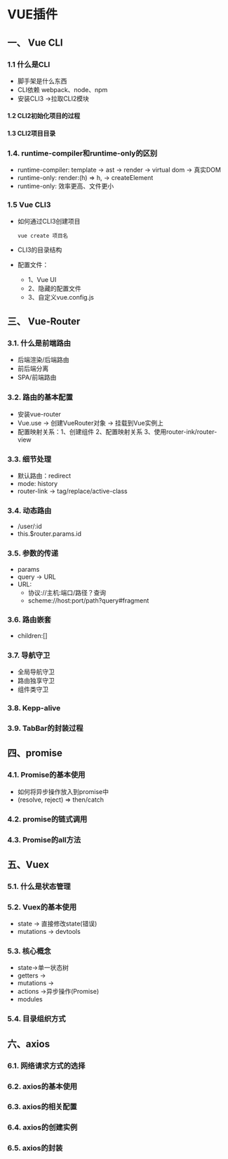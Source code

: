 # VUE插件

## 一、 Vue CLI

### 1.1 什么是CLI

* 脚手架是什么东西
* CLI依赖 webpack、node、npm
* 安装CLI3 ->拉取CLI2模块



#### 1.2 CLI2初始化项目的过程



#### 1.3 CLI2项目目录



### 1.4. runtime-compiler和runtime-only的区别

* runtime-compiler: template -> ast -> render -> virtual dom -> 真实DOM
* runtime-only: render:(h) => h, -> createElement
* runtime-only: 效率更高、文件更小

### 1.5 Vue CLI3

* 如何通过CLI3创建项目

  ``vue create 项目名``

* CLI3的目录结构

* 配置文件：

  * 1、Vue UI 
  * 2、隐藏的配置文件 
  * 3、自定义vue.config.js

## 三、 Vue-Router

### 3.1. 什么是前端路由

* 后端渲染/后端路由
* 前后端分离
* SPA/前端路由

### 3.2. 路由的基本配置

* 安装vue-router
* Vue.use -> 创建VueRouter对象 -> 挂载到Vue实例上
* 配置映射关系：1、创建组件 2、配置映射关系 3、使用router-ink/router-view

### 3.3. 细节处理

* 默认路由：redirect
* mode: history
* router-link -> tag/replace/active-class

### 3.4. 动态路由

* /user/:id
* this.$router.params.id

### 3.5. 参数的传递

* params
* query -> URL
* URL:
  * 协议://主机:端口/路径？查询
  * scheme://host:port/path?query#fragment

### 3.6. 路由嵌套

* children:[]

### 3.7. 导航守卫

* 全局导航守卫
* 路由独享守卫
* 组件类守卫

### 3.8. Kepp-alive



### 3.9. TabBar的封装过程



## 四、promise

### 4.1. Promise的基本使用

* 如何将异步操作放入到promise中
* (resolve, reject) => then/catch

### 4.2. promise的链式调用



### 4.3. Promise的all方法



## 五、Vuex

### 5.1. 什么是状态管理



### 5.2. Vuex的基本使用

* state -> 直接修改state(错误)
* mutations -> devtools

### 5.3. 核心概念

* state->单一状态树
* getters ->
* mutations ->
* actions ->异步操作(Promise)
* modules

### 5.4. 目录组织方式



## 六、axios

### 6.1. 网络请求方式的选择



### 6.2. axios的基本使用



### 6.3. axios的相关配置



### 6.4. axios的创建实例



### 6.5. axios的封装

